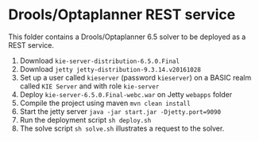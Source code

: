 # Drools/Optaplanner REST service

This folder contains a Drools/Optaplanner 6.5 solver to be deployed as a REST service.

1. Download ``kie-server-distribution-6.5.0.Final``
2. Download ``jetty jetty-distribution-9.3.14.v20161028`` 
3. Set up a user called ``kieserver`` (password ``kieserver``) on a BASIC realm called ``KIE Server`` and with role ``kie-server``
4. Deploy ``kie-server-6.5.0.Final-webc.war`` on Jetty ``webapps`` folder
5. Compile the project using maven ``mvn clean install``
6. Start the jetty server ``java -jar start.jar -Djetty.port=9090``
7. Run the deployment script ``sh deploy.sh``
8. The solve script ``sh solve.sh`` illustrates a request to the solver.
